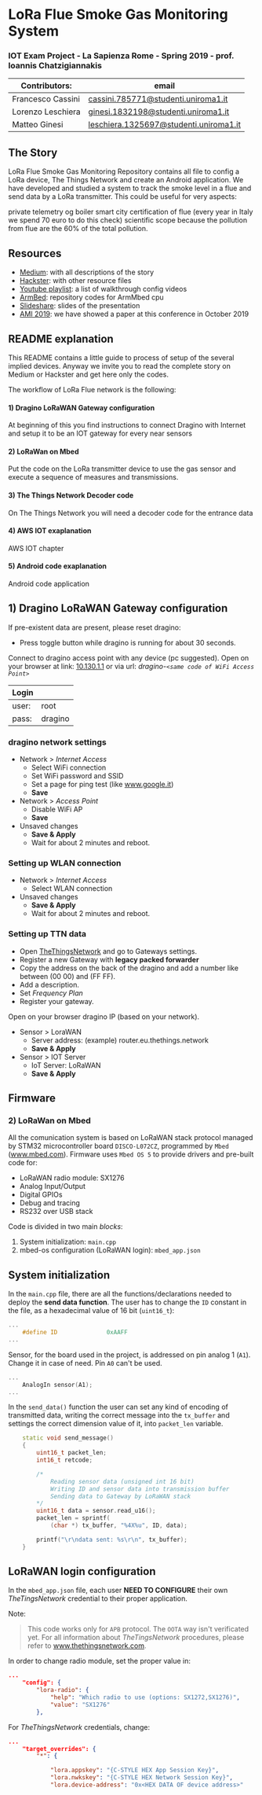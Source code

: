 # LoRa Flue Smoke Gas Monitoring System
### IOT Exam Project - La Sapienza  Rome - Spring 2019 - prof. Ioannis Chatzigiannakis 

| Contributors: | email |
| --- | --- |
| Francesco Cassini | cassini.785771@studenti.uniroma1.it |
| Lorenzo Leschiera | ginesi.1832198@studenti.uniroma1.it |
| Matteo Ginesi     | leschiera.1325697@studenti.uniroma1.it|

## The Story
LoRa Flue Smoke Gas Monitoring Repository contains all file to config a LoRa device, The Things Network and create an Android application. We have developed and studied a system to track the smoke level in a flue and send data by a LoRa transmitter. This could be useful for very aspects:

private telemetry og boiler smart city certification of flue (every year in Italy we spend 70 euro to do this check) scientific scope because the pollution from flue are the 60% of the total pollution.

## Resources
- [Medium](https://medium.com/@francesco.cassini/lora-flue-gas-monitoring-system-27dc85aeaf66): with all descriptions of the story
- [Hackster](https://www.hackster.io/169782/lora-flue-gas-monitoring-system-e51259): with other resource files
- [Youtube playlist](https://www.youtube.com/watch?v=AftJ-V92vwQ&list=PLAr1WaZbNX6d71oqCRcAHnkAAhue8hiqc): a list of walkthrough config videos
- [ArmBed](cassini.785771@studenti.uniroma1.it): repository codes for ArmMbed cpu
- [Slideshare](cassini.785771@studenti.uniroma1.it): slides of the presentation
- [AMI 2019](cassini.785771@studenti.uniroma1.it): we have showed a paper at this conference in October 2019


## README explanation
This README contains a little guide to process of setup of the several implied devices.
Anyway we invite you to read the complete story on Medium or Hackster and get here only the codes.
 
The workflow of LoRa Flue network is the following:
#### 1) Dragino LoRaWAN Gateway configuration
At beginning of this you find instructions to connect Dragino with Internet and setup it to be an IOT gateway for every near sensors
#### 2) LoRaWan on Mbed 
Put the code on the LoRa transmitter device to use the gas sensor and execute a sequence of measures and transmissions.
#### 3) The Things Network Decoder code 
 On The Things Network you will need a decoder code for the entrance data
#### 4) AWS IOT  exaplanation
AWS IOT chapter
#### 5) Android code exaplanation
Android code application

## 1) Dragino LoRaWAN Gateway configuration

If pre-existent data are present, please reset dragino:

- Press toggle button while dragino is running for about 30 seconds.

Connect to dragino access point with any device (pc suggested).
Open on your browser at link: [10.130.1.1](10.130.1.1) or via url: *dragino-`<same code of WiFi Access Point>`*

| Login | |
| --- | --- |
| user: | root |
| pass: | dragino |

### dragino network settings

- Network > *Internet Access*
  - Select WiFi connection
  - Set WiFi password and SSID
  - Set a page for ping test (like www.google.it)
  - **Save**
- Network > *Access Point*
  - Disable WiFi AP
  - **Save**
- Unsaved changes
  - **Save & Apply**
  - Wait for about 2 minutes and reboot.

### Setting up WLAN connection

- Network > *Internet Access*
  - Select WLAN connection
- Unsaved changes
  - **Save & Apply**
  - Wait for about 2 minutes and reboot.

### Setting up TTN data

- Open [TheThingsNetwork](thethingsnetwork.org) and go to Gateways settings.
- Register a new Gateway with **legacy packed forwarder**
- Copy the address on the back of the dragino and add a number like between (00 00) and (FF FF).
- Add a description.
- Set *Frequency Plan*
- Register your gateway.

Open on your browser dragino IP (based on your network).

- Sensor > LoraWAN
  - Server address: (example) router.eu.thethings.network
  - **Save & Apply**
- Sensor > IOT Server
  - IoT Server: LoRaWAN
  - **Save & Apply**

## Firmware

### 2) LoRaWan on Mbed

All the comunication system is based on LoRaWAN stack protocol managed by STM32 microcontroller board `DISCO-L072CZ`, programmed by `Mbed` (www.mbed.com). Firmware uses `Mbed OS 5` to provide drivers and pre-built code for:

- LoRaWAN radio module: SX1276
- Analog Input/Output
- Digital GPIOs
- Debug and tracing
- RS232 over USB stack

Code is divided in two main *blocks*:

 1. System initialization: `main.cpp`
 2. mbed-os configuration (LoRaWAN login): `mbed_app.json`

## System initialization

In the `main.cpp` file, there are all the functions/declarations needed to deploy the **send data function**.
The user has to change the `ID` constant in the file, as a hexadecimal value of 16 bit (`uint16_t`):

``` c++
...
    #define ID              0xAAFF
...
```

Sensor, for the board used in the project, is addressed on pin analog 1 (`A1`). Change it in case of need. Pin `A0` can't be used.

```c++
...
    AnalogIn sensor(A1);
...
```

In the `send_data()` function the user can set any kind of encoding of transmitted data, writing the correct message into the `tx_buffer` and settings the correct dimension value of it, into `packet_len` variable.

```cpp
    static void send_message()
    {
        uint16_t packet_len;
        int16_t retcode;

        /*
            Reading sensor data (unsigned int 16 bit)
            Writing ID and sensor data into transmission buffer
            Sending data to Gateway by LoRaWAN stack
        */
        uint16_t data = sensor.read_u16();
        packet_len = sprintf(
            (char *) tx_buffer, "%4X%u", ID, data);

        printf("\r\ndata sent: %s\r\n", tx_buffer);
    }
```

## LoRaWAN login configuration

In the `mbed_app.json` file, each user **NEED TO CONFIGURE** their own *TheTingsNetwork* credential to their proper application.

Note:
> This code works only for `APB` protocol. The `OOTA` way isn't verificated yet.
> For all information about *TheTingsNetwork* procedures, please refer to www.thethingsnetwork.com.

In order to change radio module, set the proper value in:

```json
...
    "config": {
        "lora-radio": {
            "help": "Which radio to use (options: SX1272,SX1276)",
            "value": "SX1276"
        },
```

For *TheThingsNetwork* credentials, change:

```json
...
    "target_overrides": {
        "*": {

            "lora.appskey": "{C-STYLE HEX App Session Key}",
            "lora.nwkskey": "{C-STYLE HEX Network Session Key}",
            "lora.device-address": "0x<HEX DATA OF device address>"
```
